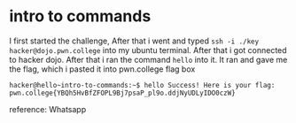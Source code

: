 # intro to commands

I first started the challenge, 
After that i went and typed `ssh -i ./key hacker@dojo.pwn.college` into my ubuntu terminal. 
After that i got connected to hacker dojo. 
After that i ran the command `hello` into it. 
It ran and gave me the flag, which i pasted it into pwn.college flag box

`hacker@hello~intro-to-commands:~$ hello
Success! Here is your flag:
 pwn.college{YBQh5HvBfZFOPL9Bj7psaP_pl9o.ddjNyUDLyIDO0czW}`

reference: Whatsapp

